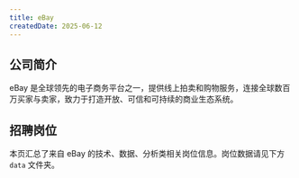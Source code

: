 ```yaml
---
title: eBay
createdDate: 2025-06-12
---
```


## 公司简介  
eBay 是全球领先的电子商务平台之一，提供线上拍卖和购物服务，连接全球数百万买家与卖家，致力于打造开放、可信和可持续的商业生态系统。

## 招聘岗位  
本页汇总了来自 eBay 的技术、数据、分析类相关岗位信息。岗位数据请见下方 `data` 文件夹。
